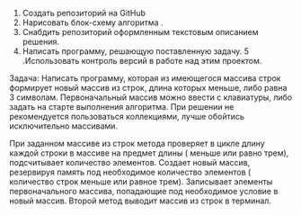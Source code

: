 1. Создать репозиторий на GitHub
2. Нарисовать блок-схему алгоритма .
3. Снабдить репозиторий оформленным текстовым описанием решения.
 4. Написать программу, решающую поставленную задачу.
 5 .Использовать контроль версий в работе над этим проектом.


Задача: Написать программу, которая из имеющегося массива строк формирует новый массив из строк, длина которых меньше, либо равна 3 символам. Первоначальный массив можно ввести с клавиатуры, либо задать на старте выполнения алгоритма. При решении не рекомендуется пользоваться коллекциями, лучше обойтись исключительно массивами.


При заданном массиве из строк метода проверяет в цикле длину каждой строки в массиве на предмет длины ( меньше или равно трем), подсчитывает количество элементов. Создает новый массив, резервируя память под необходимое количество элементов ( количество строк меньше или равное трем). Записывает элементы первоначального массива, попадающие под необходимое условие в новый массив. Второй метод  выводит массив из строк в терминал.



